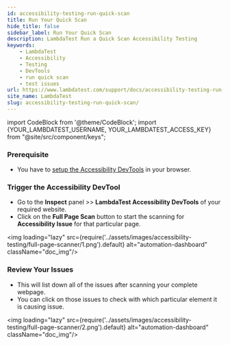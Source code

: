 ```yaml
---
id: accessibility-testing-run-quick-scan
title: Run Your Quick Scan
hide_title: false
sidebar_label: Run Your Quick Scan
description: LambdaTest Run a Quick Scan Accessibility Testing
keywords:
    - LambdaTest
    - Accessibility
    - Testing
    - DevTools
    - run quick scan
    - test issues
url: https://www.lambdatest.com/support/docs/accessibility-testing-run-quick-scan/
site_name: LambdaTest
slug: accessibility-testing-run-quick-scan/
---
```


import CodeBlock from '@theme/CodeBlock';
import {YOUR_LAMBDATEST_USERNAME, YOUR_LAMBDATEST_ACCESS_KEY} from "@site/src/component/keys";

<script type="application/ld+json"
      dangerouslySetInnerHTML={{ __html: JSON.stringify({
       "@context": "https://schema.org",
        "@type": "BreadcrumbList",
        "itemListElement": [{
          "@type": "ListItem",
          "position": 1,
          "name": "Home",
          "item": "https://www.lambdatest.com"
        },{
          "@type": "ListItem",
          "position": 2,
          "name": "Support",
          "item": "https://www.lambdatest.com/support/docs/"
        },{
          "@type": "ListItem",
          "position": 3,
          "name": "What is Accessibility Testing",
          "item": "https://www.lambdatest.com/support/docs/accessibility-testing-run-quick-scan/"
        }]
      })
    }}
></script>
### Prerequisite

- You have to [setup the Accessibility DevTools](/support/docs/accessibility-testing-install-devtools) in your browser.

### Trigger the Accessibility DevTool

- Go to the **Inspect** panel >> **LambdaTest Accessibility DevTools** of your required website.
- Click on the **Full Page Scan** button to start the scanning for **Accessibility Issue** for that particular page.

<img loading="lazy" src={require('../assets/images/accessibility-testing/full-page-scanner/1.png').default} alt="automation-dashboard" className="doc_img"/>

### Review Your Issues

- This will list down all of the issues after scanning your complete webpage.
- You can click on those issues to check with which particular element it is causing issue.

<img loading="lazy" src={require('../assets/images/accessibility-testing/full-page-scanner/2.png').default} alt="automation-dashboard" className="doc_img"/>
